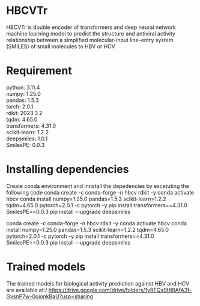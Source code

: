 # HBCVTr
HBCVTr is double encoder of transformers and deep neural network machine learning model  to predict the structure and antiviral activity relationship between a simplified molecular-input line-entry system (SMILES) of small molecules to HBV or HCV

# Requirement
python: 3.11.4\
numpy: 1.25.0\
pandas: 1.5.3\
torch: 2.0.1\
rdkit: 2023.3.2\
tqdm: 4.65.0\
transformers: 4.31.0\
scikit-learn: 1.2.2\
deepsmiles: 1.0.1\
SmilesPE: 0.0.3

# Installing dependencies
Create conda environment and innstall the depedencies by excetuting the following code
        conda create -c conda-forge -n hbcv rdkit -y
        conda activate hbcv
        conda install numpy=1.25.0 pandas=1.5.3 scikit-learn=1.2.2 tqdm=4.65.0 pytorch=2.0.1 -c pytorch -y
        pip install transformers==4.31.0 SmilesPE==0.0.3
        pip install --upgrade deepsmiles
          

conda create -c conda-forge -n hbcv rdkit -y
conda activate hbcv
conda install numpy=1.25.0 pandas=1.5.3 scikit-learn=1.2.2 tqdm=4.65.0 pytorch=2.0.1 -c pytorch -y
pip install transformers==4.31.0 SmilesPE==0.0.3
pip install --upgrade deepsmiles

# Trained models
The trained models for biological activity prediction against HBV and HCV are available at:/
https://drive.google.com/drive/folders/1yRFQs9Hl8AfA3f-GvsnP7w-0oionkBaU?usp=sharing
